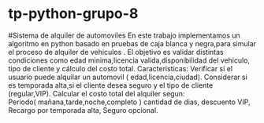 # tp-python-grupo-8
#Sistema de alquiler de automoviles
En este trabajo implementamos un algoritmo en python basado en pruebas de caja blanca y negra,para simular el proceso de alquiler de vehiculos .
El objetivo es validar distintas condiciones como edad minima,licencia valida,disponibilidad del vehiculo, tipo de cliente y cálculo del costo total.
Caracteristicas:
Verificar si el usuario puede alquilar un automovil ( edad,licencia,ciudad).
Considerar si es temporada alta,si el cliente desea seguro  y el tipo de cliente (regular,VIP).
Calcular el costo total del alquiler segun:  
Periodo( mañana,tarde,noche,completo )
cantidad de dias,
descuento VIP,
Recargo por temporada alta,
Seguro opcional.
